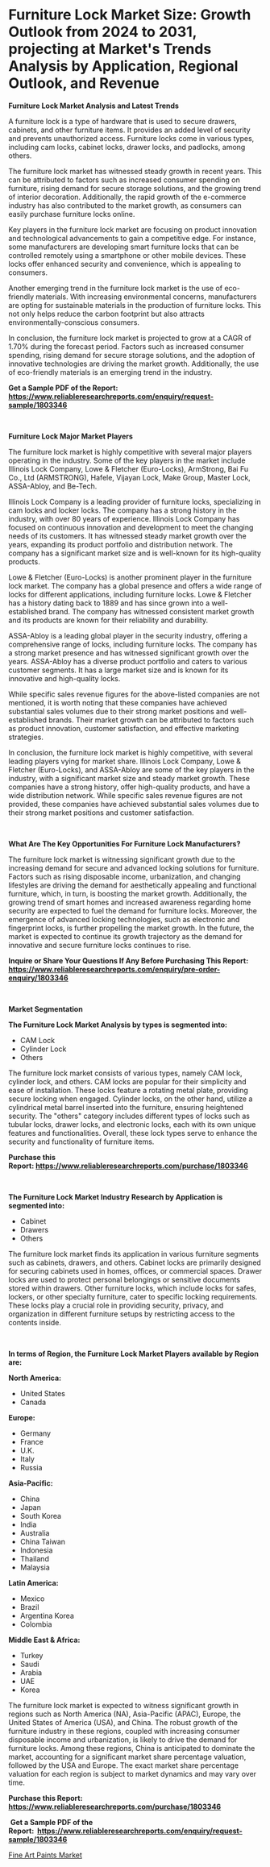 <p><h1>Furniture Lock Market Size: Growth Outlook from 2024 to 2031, projecting at Market's Trends Analysis by Application, Regional Outlook, and Revenue</h1></p><p><strong>Furniture Lock Market Analysis and Latest Trends</strong></p>
<p><p>A furniture lock is a type of hardware that is used to secure drawers, cabinets, and other furniture items. It provides an added level of security and prevents unauthorized access. Furniture locks come in various types, including cam locks, cabinet locks, drawer locks, and padlocks, among others.</p><p>The furniture lock market has witnessed steady growth in recent years. This can be attributed to factors such as increased consumer spending on furniture, rising demand for secure storage solutions, and the growing trend of interior decoration. Additionally, the rapid growth of the e-commerce industry has also contributed to the market growth, as consumers can easily purchase furniture locks online.</p><p>Key players in the furniture lock market are focusing on product innovation and technological advancements to gain a competitive edge. For instance, some manufacturers are developing smart furniture locks that can be controlled remotely using a smartphone or other mobile devices. These locks offer enhanced security and convenience, which is appealing to consumers.</p><p>Another emerging trend in the furniture lock market is the use of eco-friendly materials. With increasing environmental concerns, manufacturers are opting for sustainable materials in the production of furniture locks. This not only helps reduce the carbon footprint but also attracts environmentally-conscious consumers.</p><p>In conclusion, the furniture lock market is projected to grow at a CAGR of 1.70% during the forecast period. Factors such as increased consumer spending, rising demand for secure storage solutions, and the adoption of innovative technologies are driving the market growth. Additionally, the use of eco-friendly materials is an emerging trend in the industry.</p></p>
<p><strong>Get a Sample PDF of the Report:&nbsp; <a href="https://www.reliableresearchreports.com/enquiry/request-sample/1803346">https://www.reliableresearchreports.com/enquiry/request-sample/1803346</a></strong></p>
<p>&nbsp;</p>
<p><strong>Furniture Lock Major Market Players</strong></p>
<p><p>The furniture lock market is highly competitive with several major players operating in the industry. Some of the key players in the market include Illinois Lock Company, Lowe & Fletcher (Euro-Locks), ArmStrong, Bai Fu Co., Ltd (ARMSTRONG), Hafele, Vijayan Lock, Make Group, Master Lock, ASSA-Abloy, and Be-Tech.</p><p>Illinois Lock Company is a leading provider of furniture locks, specializing in cam locks and locker locks. The company has a strong history in the industry, with over 80 years of experience. Illinois Lock Company has focused on continuous innovation and development to meet the changing needs of its customers. It has witnessed steady market growth over the years, expanding its product portfolio and distribution network. The company has a significant market size and is well-known for its high-quality products.</p><p>Lowe & Fletcher (Euro-Locks) is another prominent player in the furniture lock market. The company has a global presence and offers a wide range of locks for different applications, including furniture locks. Lowe & Fletcher has a history dating back to 1889 and has since grown into a well-established brand. The company has witnessed consistent market growth and its products are known for their reliability and durability.</p><p>ASSA-Abloy is a leading global player in the security industry, offering a comprehensive range of locks, including furniture locks. The company has a strong market presence and has witnessed significant growth over the years. ASSA-Abloy has a diverse product portfolio and caters to various customer segments. It has a large market size and is known for its innovative and high-quality locks.</p><p>While specific sales revenue figures for the above-listed companies are not mentioned, it is worth noting that these companies have achieved substantial sales volumes due to their strong market positions and well-established brands. Their market growth can be attributed to factors such as product innovation, customer satisfaction, and effective marketing strategies.</p><p>In conclusion, the furniture lock market is highly competitive, with several leading players vying for market share. Illinois Lock Company, Lowe & Fletcher (Euro-Locks), and ASSA-Abloy are some of the key players in the industry, with a significant market size and steady market growth. These companies have a strong history, offer high-quality products, and have a wide distribution network. While specific sales revenue figures are not provided, these companies have achieved substantial sales volumes due to their strong market positions and customer satisfaction.</p></p>
<p>&nbsp;</p>
<p><strong>What Are The Key Opportunities For Furniture Lock Manufacturers?</strong></p>
<p><p>The furniture lock market is witnessing significant growth due to the increasing demand for secure and advanced locking solutions for furniture. Factors such as rising disposable income, urbanization, and changing lifestyles are driving the demand for aesthetically appealing and functional furniture, which, in turn, is boosting the market growth. Additionally, the growing trend of smart homes and increased awareness regarding home security are expected to fuel the demand for furniture locks. Moreover, the emergence of advanced locking technologies, such as electronic and fingerprint locks, is further propelling the market growth. In the future, the market is expected to continue its growth trajectory as the demand for innovative and secure furniture locks continues to rise.</p></p>
<p><strong>Inquire or Share Your Questions If Any Before Purchasing This Report: <a href="https://www.reliableresearchreports.com/enquiry/pre-order-enquiry/1803346">https://www.reliableresearchreports.com/enquiry/pre-order-enquiry/1803346</a></strong></p>
<p>&nbsp;</p>
<p><strong>Market Segmentation</strong></p>
<p><strong>The Furniture Lock Market Analysis by types is segmented into:</strong></p>
<p><ul><li>CAM Lock</li><li>Cylinder Lock</li><li>Others</li></ul></p>
<p><p>The furniture lock market consists of various types, namely CAM lock, cylinder lock, and others. CAM locks are popular for their simplicity and ease of installation. These locks feature a rotating metal plate, providing secure locking when engaged. Cylinder locks, on the other hand, utilize a cylindrical metal barrel inserted into the furniture, ensuring heightened security. The "others" category includes different types of locks such as tubular locks, drawer locks, and electronic locks, each with its own unique features and functionalities. Overall, these lock types serve to enhance the security and functionality of furniture items.</p></p>
<p><strong>Purchase this Report:&nbsp;<a href="https://www.reliableresearchreports.com/purchase/1803346">https://www.reliableresearchreports.com/purchase/1803346</a></strong></p>
<p>&nbsp;</p>
<p><strong>The Furniture Lock Market Industry Research by Application is segmented into:</strong></p>
<p><ul><li>Cabinet</li><li>Drawers</li><li>Others</li></ul></p>
<p><p>The furniture lock market finds its application in various furniture segments such as cabinets, drawers, and others. Cabinet locks are primarily designed for securing cabinets used in homes, offices, or commercial spaces. Drawer locks are used to protect personal belongings or sensitive documents stored within drawers. Other furniture locks, which include locks for safes, lockers, or other specialty furniture, cater to specific locking requirements. These locks play a crucial role in providing security, privacy, and organization in different furniture setups by restricting access to the contents inside.</p></p>
<p>&nbsp;</p>
<p><strong>In terms of Region, the Furniture Lock Market Players available by Region are:</strong></p>
<p>
    <p> <strong> North America: </strong>
        <ul>
            <li>United States</li>
            <li>Canada</li>
        </ul>
        </p> 
    <p> <strong> Europe: </strong>
        <ul>
            <li>Germany</li>
            <li>France</li>
            <li>U.K.</li>
            <li>Italy</li>
            <li>Russia</li>
        </ul>
        </p> 
    <p> <strong> Asia-Pacific: </strong>
        <ul>
            <li>China</li>
            <li>Japan</li>
            <li>South Korea</li>
            <li>India</li>
            <li>Australia</li>
            <li>China Taiwan</li>
            <li>Indonesia</li>
            <li>Thailand</li>
            <li>Malaysia</li>
        </ul>
        </p> 
    <p> <strong> Latin America: </strong>
        <ul>
            <li>Mexico</li>
            <li>Brazil</li>
            <li>Argentina Korea</li>
            <li>Colombia</li>
        </ul>
        </p> 
    <p> <strong> Middle East & Africa: </strong>
        <ul>
            <li>Turkey</li>
            <li>Saudi</li>
            <li>Arabia</li>
            <li>UAE</li>
            <li>Korea</li>
        </ul>
    </p>
    </p>
<p><p>The furniture lock market is expected to witness significant growth in regions such as North America (NA), Asia-Pacific (APAC), Europe, the United States of America (USA), and China. The robust growth of the furniture industry in these regions, coupled with increasing consumer disposable income and urbanization, is likely to drive the demand for furniture locks. Among these regions, China is anticipated to dominate the market, accounting for a significant market share percentage valuation, followed by the USA and Europe. The exact market share percentage valuation for each region is subject to market dynamics and may vary over time.</p></p>
<p><strong>Purchase this Report: <a href="https://www.reliableresearchreports.com/purchase/1803346">https://www.reliableresearchreports.com/purchase/1803346</a></strong></p>
<p>&nbsp;<strong>Get a Sample PDF of the Report:&nbsp;&nbsp;<a href="https://www.reliableresearchreports.com/enquiry/request-sample/1803346">https://www.reliableresearchreports.com/enquiry/request-sample/1803346</a></strong></p>
<p><strong></strong></p>
<p><p><a href="https://github.com/RoccoManning/Market-Research-Report-List-2/blob/main/fine-art-paints-market.md">Fine Art Paints Market</a></p></p>
